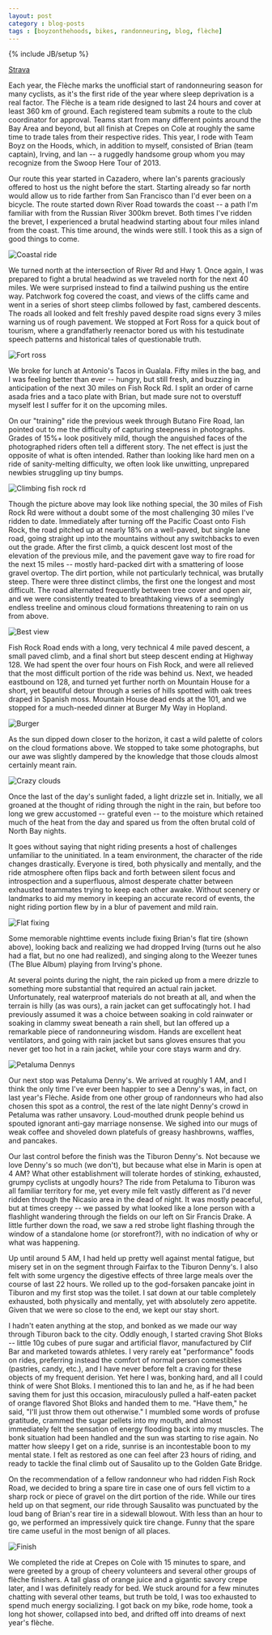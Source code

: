 ```yaml
---
layout: post
category : blog-posts
tags : [boyzonthehoods, bikes, randonneuring, blog, flèche]
---
```

{% include JB/setup %}

[Strava](http://app.strava.com/activities/46674285)

Each year, the Flèche marks the unofficial start of randonneuring season for many
cyclists, as it's the first ride of the year where sleep deprivation is a real factor.
The Flèche is a team ride designed to last 24 hours and cover at least 360 km of ground.
Each registered team submits a route to the club coordinator for approval. Teams start
from many different points around the Bay Area and beyond, but all finish at Crepes on Cole
at roughly the same time to trade tales from their respective rides. This year, I rode
with Team Boyz on the Hoods, which, in addition to myself, consisted of Brian (team captain),
Irving, and Ian -- a ruggedly handsome group whom you may recognize from the Swoop Here Tour
of 2013.

Our route this year started in Cazadero, where Ian's parents graciously offered to host us
the night before the start. Starting already so far north would allow us to ride farther from
San Francisco than I'd ever been on a bicycle. The route started down River Road towards the coast --
a path I'm familiar with from the Russian River 300km brevet. Both times I've ridden the brevet, I 
experienced a brutal headwind starting about four miles inland from the coast.
This time around, the winds were still. I took this as a sign of good things to come.

![Coastal ride](/images/fish_rock_fleche/00_coastal_ride.jpg)

We turned north at the intersection of River Rd and Hwy 1. Once again, I was
prepared to fight a brutal headwind as we traveled north for the next 40 miles.
We were surprised instead to find a tailwind pushing us the entire way.
Patchwork fog covered the coast, and views of the cliffs came and went in a series of 
short steep climbs followed by fast, cambered descents.
The roads all looked and felt freshly paved despite road signs every 3 miles warning us of rough
pavement. We stopped at Fort Ross for a quick bout of
tourism, where a grandfatherly reenactor bored us with his testudinate speech patterns and
historical tales of questionable truth.

![Fort ross](/images/fish_rock_fleche/00_fort_ross_npc.jpg)

We broke for lunch at Antonio's Tacos in Gualala. Fifty miles in the bag, and I was feeling better
than ever -- hungry, but still fresh, and buzzing in anticipation of the next 30 miles on Fish Rock Rd.
I split an order of carne asada fries and a taco plate with Brian, but made sure not to overstuff myself
lest I suffer for it on the upcoming miles.

On our "training" ride the previous week through Butano Fire Road, Ian pointed out to me the
difficulty of capturing steepness in photographs. Grades of 15%+ look positively mild,
though the anguished faces of the photographed riders often tell a different story. The net effect
is just the opposite of what is often intended. Rather than looking like hard men on a ride of
sanity-melting difficulty, we often look like unwitting, unprepared newbies struggling up tiny bumps.

![Climbing fish rock rd](/images/fish_rock_fleche/01_fish_rock_climbing.jpg)

Though the picture above may look like nothing special, the 30 miles of Fish Rock Rd were without
a doubt some of the most challenging 30 miles I've ridden to date. Immediately after turning
off the Pacific Coast onto Fish Rock, the road pitched up at nearly 18% on a well-paved, but single
lane road, going straight up into the mountains without any switchbacks to even out the grade.
After the first climb, a quick descent lost most of the elevation of the previous mile, and the
pavement gave way to fire road for the next 15 miles -- mostly hard-packed dirt with a smattering of
loose gravel overtop. The dirt portion, while not particularly technical, was brutally steep. There
were three distinct climbs, the first one the longest and most difficult. The road alternated 
frequently between tree cover and open air, and we were consistently treated to breathtaking views
of a seemingly endless treeline and ominous cloud formations threatening
to rain on us from above.

![Best view](/images/fish_rock_fleche/02_best_view.jpg)

Fish Rock Road ends with a long, very technical 4 mile paved descent,
a small paved climb, and a final short but steep descent ending at Highway 128.
We had spent the over four hours on Fish Rock, and were all relieved that
the most difficult portion of the ride was behind us.
Next, we headed eastbound on 128, and turned yet further north on Mountain House
for a short, yet beautiful detour through a series of hills spotted with oak trees
draped in Spanish moss.
Mountain House dead ends at the 101, and we stopped for a much-needed dinner
at Burger My Way in Hopland.

![Burger](/images/fish_rock_fleche/03_burger.jpg)

As the sun dipped down closer to the horizon, it cast a wild palette of colors on
the cloud formations above. We stopped to take some photographs, but our awe was
slightly dampered by the knowledge that those clouds almost certainly meant rain.

![Crazy clouds](/images/fish_rock_fleche/03_sunset_clouds.jpg)

Once the last of the day's sunlight faded, a light drizzle set in. Initially, we all
groaned at the thought of riding through the night in the rain, but before too long
we grew accustomed -- grateful even -- to the moisture which retained much of the
heat from the day and spared us from the often brutal cold of North Bay nights.

It goes without saying that night riding presents a host of challenges unfamiliar
to the uninitiated. In a team environment, the character of the ride changes drastically.
Everyone is tired, both physically and mentally, and the ride atmosphere often flips
back and forth between silent focus and introspection and a superfluous, almost
desperate chatter between exhausted teammates trying to keep each other awake.
Without scenery or landmarks to aid my memory in keeping an accurate record of events,
the night riding portion flew by in a blur of pavement and mild rain.

![Flat fixing](/images/fish_rock_fleche/04_flat_fixing.jpg)

Some memorable nighttime events include fixing Brian's flat tire (shown above), looking
back and realizing we had dropped Irving (turns out he also had a flat, but no one had
realized), and singing along to the Weezer tunes (The Blue Album) playing from Irving's
phone.

At several points during the night, the rain picked up from a mere drizzle
to something more substantial that required an actual rain jacket. Unfortunately,
real waterproof materials do not breath at all, and when the terrain is hilly (as
was ours), a rain jacket can get suffocatingly hot. I had previously assumed it was 
a choice between soaking in cold rainwater or soaking in clammy sweat beneath a rain
shell, but Ian offered up a remarkable piece of randonneuring wisdom. Hands are
excellent heat ventilators, and going with rain jacket but sans gloves ensures
that you never get too hot in a rain jacket, while your core stays warm and dry.

![Petaluma Dennys](/images/fish_rock_fleche/04_petaluma_dennys.jpg)

Our next stop was Petaluma Denny's. We arrived at roughly 1 AM, and I think the only
time I've ever been happier to see a Denny's was, in fact, on last year's Flèche.
Aside from one other group of randonneurs who had also chosen this spot as a control,
the rest of the late night Denny's crowd in Petaluma was rather unsavory. Loud-mouthed
drunk people behind us spouted ignorant anti-gay marriage nonsense. We sighed into
our mugs of weak coffee and shoveled down platefuls of greasy hashbrowns, waffles,
and pancakes.

Our last control before the finish was the Tiburon Denny's. Not because we love
Denny's so much (we don't), but because what else in Marin is open at 4 AM?
What other establishment will tolerate hordes of stinking, exhausted, grumpy
cyclists at ungodly hours? The ride from Petaluma to Tiburon was all familiar
territory for me, yet every mile felt vastly different as I'd never ridden
through the Nicasio area in the dead of night. It was mostly peaceful, but at
times creepy -- we passed by what looked like a lone person with a flashlight
wandering through the fields on our left on Sir Francis Drake. A little further
down the road, we saw a red strobe light flashing through the window of a
standalone home (or storefront?), with no indication of why or what was happening.

Up until around 5 AM, I had held up pretty well against mental fatigue, but
misery set in on the segment through Fairfax to the Tiburon Denny's. I also felt
with some urgency the digestive effects of three large meals over the course of
last 22 hours. We rolled up to the god-forsaken pancake joint in Tiburon and my
first stop was the toilet. I sat down at our table completely exhausted, both
physically and mentally, yet with absolutely zero appetite. Given that we were so
close to the end, we kept our stay short.

I hadn't eaten anything at the stop,
and bonked as we made our way through Tiburon back to the city. Oddly enough,
I started craving Shot Bloks -- little 10g cubes of pure sugar and artificial
flavor, manufactured by Clif Bar and marketed towards athletes. I very rarely
eat "performance" foods on rides, preferring instead the comfort of normal person
comestibles (pastries, candy, etc.), and I have never before felt a craving
for these objects of my frequent derision. Yet here I was, bonking hard, and
all I could think of were Shot Bloks. I mentioned this to Ian and he, as if he
had been saving them for just this occasion, miraculously pulled a half-eaten
packet of orange flavored Shot Bloks and handed them to me. "Have them," he said,
"I'll just throw them out otherwise." I mumbled some words of profuse gratitude, 
crammed the sugar pellets into my mouth, and almost immediately 
felt the sensation of energy flooding back into my muscles. The bonk situation
had been handled and the sun was starting to rise again. No matter how sleepy
I get on a ride, sunrise is an incontestable boon to my mental state. I felt
as restored as one can feel after 23 hours of riding, and ready to tackle the
final climb out of Sausalito up to the Golden Gate Bridge.

On the recommendation of a fellow randonneur who had ridden Fish Rock Road,
we decided to bring a spare tire in case one of ours fell victim to a sharp
rock or piece of gravel on the dirt portion of the ride. While our tires
held up on that segment, our ride through Sausalito was punctuated by the
loud bang of Brian's rear tire in a sidewall blowout. With less than an hour
to go, we performed an impressively quick tire change. Funny that the spare
tire came useful in the most benign of all places.

![Finish](/images/fish_rock_fleche/06_finish.jpg)

We completed the ride at Crepes on Cole with 15 minutes to spare, and were greeted
by a group of cheery volunteers and several other groups of flèche finishers.
A tall glass of orange juice and a gigantic savory crepe later, and I was
definitely ready for bed. We stuck around for a few minutes chatting with
several other teams, but truth be told, I was too exhausted to spend much
energy socializing. I got back on my bike, rode home, took a long hot shower,
collapsed into bed, and drifted off into dreams of next year's flèche.
